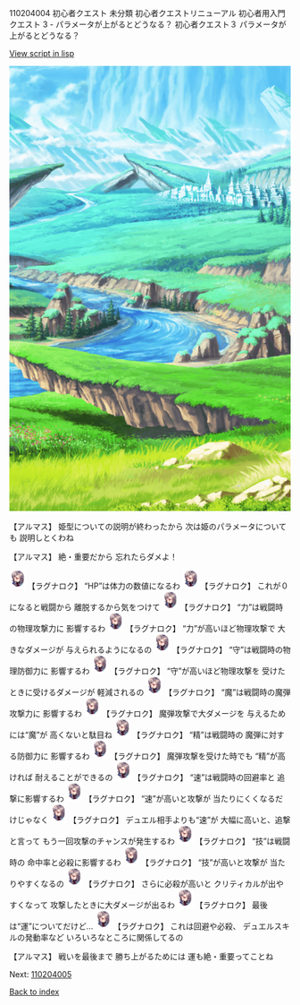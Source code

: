 110204004 初心者クエスト 未分類 初心者クエストリニューアル 初心者用入門クエスト 3 - パラメータが上がるとどうなる？ 初心者クエスト３ パラメータが上がるとどうなる？

[View script in lisp](../scripts/110204004.txt)

![plain.png](../images/backgrounds/plain.png)

【アルマス】
姫型についての説明が終わったから
次は姫のパラメータについても
説明しとくわね

【アルマス】
絶・重要だから
忘れたらダメよ！

<img src="../images/units/103611.png" alt="103611.png" height="34"/>
【ラグナロク】
“HP”は体力の数値になるわ

<img src="../images/units/103611.png" alt="103611.png" height="34"/>
【ラグナロク】
これが０になると戦闘から
離脱するから気をつけて

<img src="../images/units/103611.png" alt="103611.png" height="34"/>
【ラグナロク】
“力”は戦闘時の物理攻撃力に
影響するわ

<img src="../images/units/103611.png" alt="103611.png" height="34"/>
【ラグナロク】
“力”が高いほど物理攻撃で
大きなダメージが
与えられるようになるの

<img src="../images/units/103611.png" alt="103611.png" height="34"/>
【ラグナロク】
“守”は戦闘時の物理防御力に
影響するわ

<img src="../images/units/103611.png" alt="103611.png" height="34"/>
【ラグナロク】
“守”が高いほど物理攻撃を
受けたときに受けるダメージが
軽減されるの

<img src="../images/units/103611.png" alt="103611.png" height="34"/>
【ラグナロク】
“魔”は戦闘時の魔弾攻撃力に
影響するわ

<img src="../images/units/103611.png" alt="103611.png" height="34"/>
【ラグナロク】
魔弾攻撃で大ダメージを
与えるためには“魔”が
高くないと駄目ね

<img src="../images/units/103611.png" alt="103611.png" height="34"/>
【ラグナロク】
“精”は戦闘時の
魔弾に対する防御力に
影響するわ

<img src="../images/units/103611.png" alt="103611.png" height="34"/>
【ラグナロク】
魔弾攻撃を受けた時でも
“精”が高ければ
耐えることができるの

<img src="../images/units/103611.png" alt="103611.png" height="34"/>
【ラグナロク】
“速”は戦闘時の回避率と
追撃に影響するわ

<img src="../images/units/103611.png" alt="103611.png" height="34"/>
【ラグナロク】
“速”が高いと攻撃が
当たりにくくなるだけじゃなく

<img src="../images/units/103611.png" alt="103611.png" height="34"/>
【ラグナロク】
デュエル相手よりも“速”が
大幅に高いと、追撃と言って
もう一回攻撃のチャンスが発生するわ

<img src="../images/units/103611.png" alt="103611.png" height="34"/>
【ラグナロク】
“技”は戦闘時の
命中率と必殺に影響するわ

<img src="../images/units/103611.png" alt="103611.png" height="34"/>
【ラグナロク】
“技”が高いと攻撃が
当たりやすくなるの

<img src="../images/units/103611.png" alt="103611.png" height="34"/>
【ラグナロク】
さらに必殺が高いと
クリティカルが出やすくなって
攻撃したときに大ダメージが出るわ

<img src="../images/units/103611.png" alt="103611.png" height="34"/>
【ラグナロク】
最後は“運”についてだけど…

<img src="../images/units/103611.png" alt="103611.png" height="34"/>
【ラグナロク】
これは回避や必殺、
デュエルスキルの発動率など
いろいろなところに関係してるの

【アルマス】
戦いを最後まで
勝ち上がるためには
運も絶・重要ってことね

Next: [110204005](110204005.md)

[Back to index](index.md)
